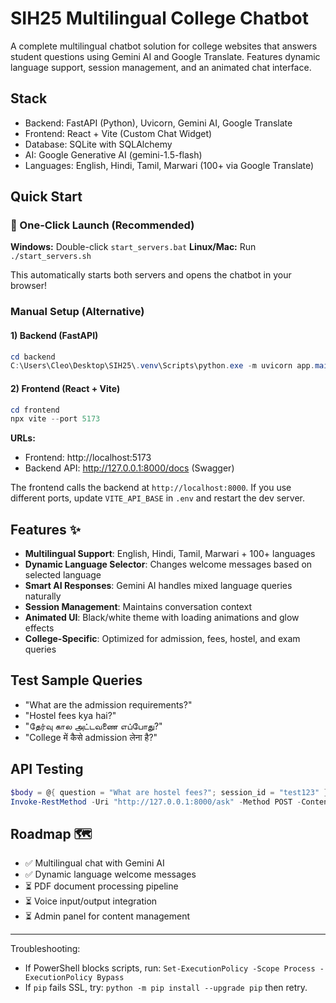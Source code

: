 # SIH25 Multilingual College Chatbot

A complete multilingual chatbot solution for college websites that answers student questions using Gemini AI and Google Translate. Features dynamic language support, session management, and an animated chat interface.

## Stack
- Backend: FastAPI (Python), Uvicorn, Gemini AI, Google Translate
- Frontend: React + Vite (Custom Chat Widget)
- Database: SQLite with SQLAlchemy
- AI: Google Generative AI (gemini-1.5-flash)
- Languages: English, Hindi, Tamil, Marwari (100+ via Google Translate)

## Quick Start

### 🚀 One-Click Launch (Recommended)
**Windows:** Double-click `start_servers.bat`
**Linux/Mac:** Run `./start_servers.sh`

This automatically starts both servers and opens the chatbot in your browser!

### Manual Setup (Alternative)

#### 1) Backend (FastAPI)
```powershell
cd backend
C:\Users\Cleo\Desktop\SIH25\.venv\Scripts\python.exe -m uvicorn app.main:app --reload --host 127.0.0.1 --port 8000
```

#### 2) Frontend (React + Vite)
```powershell
cd frontend
npx vite --port 5173
```

**URLs:**
- Frontend: http://localhost:5173
- Backend API: http://127.0.0.1:8000/docs (Swagger)

The frontend calls the backend at `http://localhost:8000`. If you use different ports, update `VITE_API_BASE` in `.env` and restart the dev server.

## Features ✨
- **Multilingual Support**: English, Hindi, Tamil, Marwari + 100+ languages
- **Dynamic Language Selector**: Changes welcome messages based on selected language
- **Smart AI Responses**: Gemini AI handles mixed language queries naturally
- **Session Management**: Maintains conversation context
- **Animated UI**: Black/white theme with loading animations and glow effects
- **College-Specific**: Optimized for admission, fees, hostel, and exam queries

## Test Sample Queries
- "What are the admission requirements?"
- "Hostel fees kya hai?"
- "தேர்வு கால அட்டவணை எப்போது?"
- "College में कैसे admission लेना है?"

## API Testing
```powershell
$body = @{ question = "What are hostel fees?"; session_id = "test123" } | ConvertTo-Json
Invoke-RestMethod -Uri "http://127.0.0.1:8000/ask" -Method POST -ContentType 'application/json' -Body $body
```

## Roadmap 🗺️
- ✅ Multilingual chat with Gemini AI
- ✅ Dynamic language welcome messages  
- ⏳ PDF document processing pipeline
- ⏳ Voice input/output integration
- ⏳ Admin panel for content management

---

Troubleshooting:
- If PowerShell blocks scripts, run: `Set-ExecutionPolicy -Scope Process -ExecutionPolicy Bypass`
- If `pip` fails SSL, try: `python -m pip install --upgrade pip` then retry.
